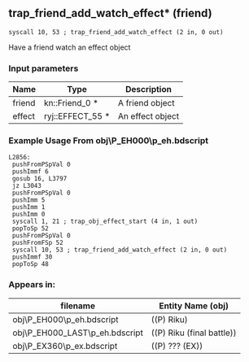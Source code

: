 ## trap_friend_add_watch_effect* (friend)

`syscall 10, 53 ; trap_friend_add_watch_effect (2 in, 0 out)`

Have a friend watch an effect object

### Input parameters
| Name | Type | Description
|------|------|------------
| friend   | kn::Friend_0 *   | A friend object
| effect   | ryj::EFFECT_55 *   | An effect object


### Example Usage From obj\P_EH000\p_eh.bdscript
```plaintext
L2856:
 pushFromPSpVal 0
 pushImmf 6
 gosub 16, L3797
 jz L3043
 pushFromPSpVal 0
 pushImm 5
 pushImm 1
 pushImm 0
 syscall 1, 21 ; trap_obj_effect_start (4 in, 1 out)
 popToSp 52
 pushFromPSpVal 0
 pushFromFSp 52
 syscall 10, 53 ; trap_friend_add_watch_effect (2 in, 0 out)
 pushImmf 30
 popToSp 48
```


### Appears in:
| filename | Entity Name (obj)
|----------|-------------
| obj\P_EH000\p_eh.bdscript       | ((P) Riku)          
| obj\P_EH000_LAST\p_eh.bdscript       | ((P) Riku (final battle))          
| obj\P_EX360\p_ex.bdscript       | ((P) ??? (EX))          



